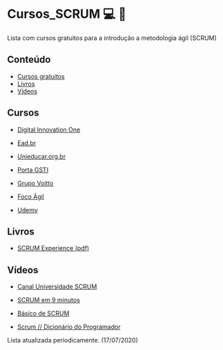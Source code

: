 # Cursos_SCRUM 💻 📓
Lista com cursos gratuitos para a introdução a metodologia ágil (SCRUM)

## Conteúdo

<!-- 
	generated by readme-toc
	npm i -g readme-toc
	to generate just run `toc`
-->

<!-- toc -->

  
  * [Cursos gratuitos](#cursos)
  * [Livros](#livros)
  * [Vídeos](#vídeos)

<!-- toc stop -->


## Cursos

- [Digital Innovation One](https://digitalinnovation.one/sign-in?redirect=/course/projetos-ageis-com-scrum/learning/aea1ea26-fd56-417d-8272-6e15253f4405/)

- [Ead.br](https://loja.ead.br/curso-gratis/metodologia-de-desenvolvimento-agil?gclid=CjwKCAjwxLH3BRApEiwAqX9arbgbNdXH0hTVGdOh-mQwlxwEC5PF5_JZuRlKK6KWyW8Pbh3pbOMVjBoCOAMQAvD_BwE)

- [Unieducar.org.br](https://unieducar.org.br/catalogo/curso-gratis/formacao-completa-em-scrum-planejamento-e-gestao-agil-de-projetos-gratuito)

- [Porta GSTI](https://www.portalgsti.com.br/cursos/curso-gratuito-online-de-scrum/)

- [Grupo Voitto](https://www.voitto.com.br/digital/introducao-agile-scrum)

- [Foco Ágil](http://www.focoagil.com.br/?gclid=CjwKCAjwmMX4BRAAEiwA-zM4JlKXrPFrDnZasMsCoYo3EIvQdF8cmW_mv3JWHdqunu89aA14EYtqsxoCqg0QAvD_BwE)

- [Udemy](https://www.udemy.com/course/curso-scrum-basico-para-todos/)

## Livros

- [SCRUM Experience (pdf)](https://www.rildosan.com/2009/06/scrum-experience-o-tutorial-scrum.html)

## Vídeos


- [Canal Universidade SCRUM](https://www.youtube.com/channel/UCovFs23papMp3rx6bJ1ordA)

- [SCRUM em 9 minutos](https://www.youtube.com/watch?v=XfvQWnRgxG0)

- [Básico de SCRUM](https://www.youtube.com/watch?v=o34Vj3O-mN4)

- [Scrum // Dicionário do Programador](https://www.youtube.com/watch?v=3aCww_1RnL0)




Lista atualizada periodicamente. (17/07/2020)


